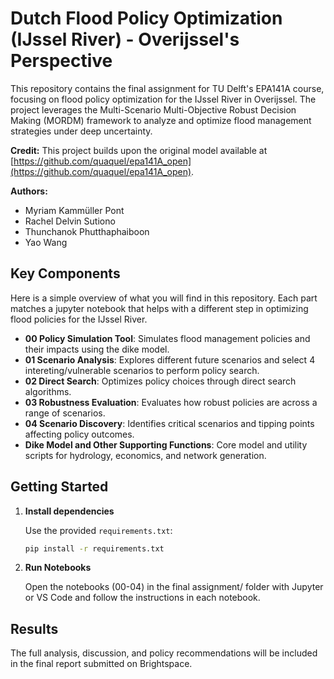 # Dutch Flood Policy Optimization (IJssel River) - Overijssel's Perspective

This repository contains the final assignment for TU Delft's EPA141A course, focusing on flood policy optimization for the IJssel River in Overijssel. The project leverages the Multi-Scenario Multi-Objective Robust Decision Making (MORDM) framework to analyze and optimize flood management strategies under deep uncertainty.

**Credit:** This project builds upon the original model available at [https://github.com/quaquel/epa141A_open](https://github.com/quaquel/epa141A_open).

**Authors:**
* Myriam Kammüller Pont
* Rachel Delvin Sutiono
* Thunchanok Phutthaphaiboon
* Yao Wang

## Key Components

Here is a simple overview of what you will find in this repository. Each part matches a jupyter notebook that helps with a different step in optimizing flood policies for the IJssel River.

- **00 Policy Simulation Tool**: Simulates flood management policies and their impacts using the dike model.
- **01 Scenario Analysis**: Explores different future scenarios and select 4 intereting/vulnerable scenarios to perform policy search.
- **02 Direct Search**: Optimizes policy choices through direct search algorithms.
- **03 Robustness Evaluation**: Evaluates how robust policies are across a range of scenarios.
- **04 Scenario Discovery**: Identifies critical scenarios and tipping points affecting policy outcomes.
- **Dike Model and Other Supporting Functions**: Core model and utility scripts for hydrology, economics, and network generation.

## Getting Started

1. **Install dependencies**  

   Use the provided `requirements.txt`:
   
   ```sh
   pip install -r requirements.txt
2. **Run Notebooks**

    Open the notebooks (00-04) in the final assignment/ folder with Jupyter or VS Code and follow the instructions in each notebook.

## Results

The full analysis, discussion, and policy recommendations will be included in the final report submitted on Brightspace.